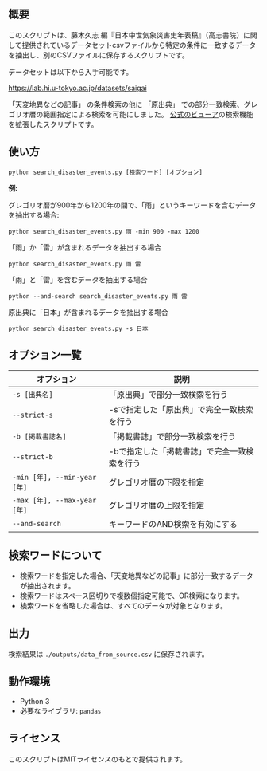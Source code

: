 ## **概要**

このスクリプトは、藤木久志 編『日本中世気象災害史年表稿』（高志書院）に関して提供されているデータセットcsvファイルから特定の条件に一致するデータを抽出し、別のCSVファイルに保存するスクリプトです。

データセットは以下から入手可能です。

https://lab.hi.u-tokyo.ac.jp/datasets/saigai

「天変地異などの記事」 の条件検索の他に 「原出典」 での部分一致検索、グレゴリオ暦の範囲指定による検索を可能にしました。
[公式のビューア](https://www.hi.u-tokyo.ac.jp/collection/digitalgallery/disaster_events/)の検索機能を拡張したスクリプトです。

## **使い方**

```
python search_disaster_events.py [検索ワード] [オプション]
```

**例:**  

グレゴリオ暦が900年から1200年の間で、「雨」というキーワードを含むデータを抽出する場合:

```
python search_disaster_events.py 雨 -min 900 -max 1200
```

「雨」か「雷」が含まれるデータを抽出する場合

```
python search_disaster_events.py 雨 雷 
```

「雨」と「雷」を含むデータを抽出する場合

```
python --and-search search_disaster_events.py 雨 雷
```
原出典に「日本」が含まれるデータを抽出する場合
```
python search_disaster_events.py -s 日本
```

## **オプション一覧**

| オプション     | 説明                           |
| -------------- | ------------------------------ |
| `-s [出典名]` | 「原出典」で部分一致検索を行う |
| `--strict-s` | -sで指定した「原出典」で完全一致検索を行う |
| `-b [掲載書誌名]` | 「掲載書誌」で部分一致検索を行う |
| `--strict-b` | -bで指定した「掲載書誌」で完全一致検索を行う |
| `-min [年], --min-year [年]` | グレゴリオ暦の下限を指定      |
| `-max [年], --max-year [年]` | グレゴリオ暦の上限を指定      |
| `--and-search` | キーワードのAND検索を有効にする    |

## **検索ワードについて**

- 検索ワードを指定した場合、「天変地異などの記事」に部分一致するデータが抽出されます。
- 検索ワードはスペース区切りで複数個指定可能で、OR検索になります。
- 検索ワードを省略した場合は、すべてのデータが対象となります。

## **出力**

検索結果は `./outputs/data_from_source.csv` に保存されます。

## **動作環境**

- Python 3
- 必要なライブラリ: `pandas`

## **ライセンス**

このスクリプトはMITライセンスのもとで提供されます。